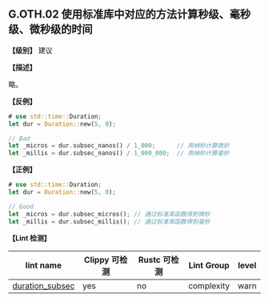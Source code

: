 ## G.OTH.02  使用标准库中对应的方法计算秒级、毫秒级、微秒级的时间

**【级别】** 建议

**【描述】**

略。

**【反例】**

```rust
# use std::time::Duration;
let dur = Duration::new(5, 0);

// Bad
let _micros = dur.subsec_nanos() / 1_000;      // 用纳秒计算微妙
let _millis = dur.subsec_nanos() / 1_000_000;  // 用纳秒计算毫秒
```

**【正例】**

```rust
# use std::time::Duration;
let dur = Duration::new(5, 0);

// Good
let _micros = dur.subsec_micros(); // 通过标准库函数得到微秒
let _millis = dur.subsec_millis(); // 通过标准库函数得到毫秒
```

**【Lint 检测】**

| lint name                                                    | Clippy 可检测 | Rustc 可检测 | Lint Group | level |
| ------------------------------------------------------------ | ------------- | ------------ | ---------- | ----- |
| [duration_subsec](https://rust-lang.github.io/rust-clippy/master/#duration_subsec) | yes           | no           | complexity | warn  |
